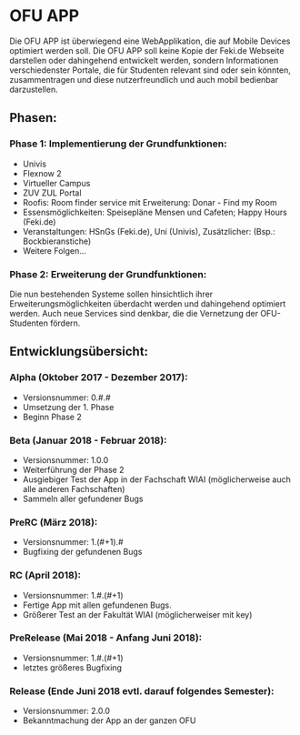 # OFU APP
Die OFU APP ist überwiegend eine WebApplikation, die auf Mobile Devices optimiert werden soll. 
Die OFU APP soll keine Kopie der Feki.de Webseite darstellen oder dahingehend entwickelt werden, sondern Informationen verschiedenster Portale, die für Studenten relevant sind oder sein könnten, zusammentragen und diese nutzerfreundlich und auch mobil bedienbar darzustellen.

## Phasen:
### Phase 1: Implementierung der Grundfunktionen:
- Univis
- Flexnow 2
- Virtueller Campus
- ZUV ZUL Portal
- Roofis: Room finder service mit Erweiterung: Donar - Find my Room
- Essensmöglichkeiten: Speisepläne Mensen und Cafeten; Happy Hours (Feki.de)
- Veranstaltungen: HSnGs (Feki.de), Uni (Univis), Zusätzlicher: (Bsp.: Bockbieranstiche)
- Weitere Folgen...

### Phase 2: Erweiterung der Grundfunktionen:
Die nun bestehenden Systeme sollen hinsichtlich ihrer Erweiterungsmöglichkeiten überdacht werden und dahingehend optimiert werden. Auch neue Services sind denkbar, die die Vernetzung der OFU-Studenten fördern.

## Entwicklungsübersicht:
### Alpha (Oktober 2017 - Dezember 2017):
- Versionsnummer: 0.#.#
- Umsetzung der 1. Phase
- Beginn Phase 2

### Beta (Januar 2018 - Februar 2018):
- Versionsnummer: 1.0.0 
- Weiterführung der Phase 2
- Ausgiebiger Test der App in der Fachschaft WIAI (möglicherweise auch alle anderen Fachschaften)
- Sammeln aller gefundener Bugs

### PreRC (März 2018):
- Versionsnummer: 1.(#+1).#
- Bugfixing der gefundenen Bugs

### RC (April 2018): 
- Versionsnummer: 1.#.(#+1)
- Fertige App mit allen gefundenen Bugs.
- Größerer Test an der Fakultät WIAI (möglicherweiser mit key)

### PreRelease (Mai 2018 - Anfang Juni 2018):
- Versionsnummer: 1.#.(#+1)
- letztes größeres Bugfixing

### Release (Ende Juni 2018 evtl. darauf folgendes Semester):
- Versionsnummer: 2.0.0
- Bekanntmachung der App an der ganzen OFU
